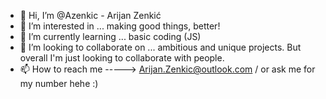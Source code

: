 - 👋 Hi, I’m @Azenkic - Arijan Zenkić
- 👀 I’m interested in ... making good things, better!
- 🌱 I’m currently learning ... basic coding (JS)  
- 💞️ I’m looking to collaborate on ... ambitious and unique projects. But overall I'm just looking to collaborate with people.
- 📫 How to reach me -----> Arijan.Zenkic@outlook.com / or ask me for my number hehe :)

<!---
Azenkic/Azenkic is a ✨ special ✨ repository because its `README.md` (this file) appears on your GitHub profile.
You can click the Preview link to take a look at your changes.
--->
